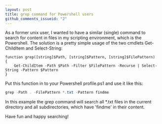 ```yaml
---
layout: post
title: grep command for Powershell users
github_comments_issueid: "2"
---
```


As a former unix user, I wanted to have a similar (single) command to search for content in files in my scripting environment, which is the Powershell. The solution is a pretty simple usage of the two cmdlets Get-ChildItem and Select-String:

``` posh
function grep([string]$Path, [string]$Pattern, [string]$FilePattern)
{
    Get-ChildItem -Path $Path -Filter $FilePattern -Recurse | Select-String -Pattern $Pattern
}
```

Put this function in to your Powershell profile.ps1 and use it like this:

``` powershell
grep -Path . -FilePattern *.txt -Pattern findme
```

In this example the grep command will search all *.txt files in the current directory and all subdirectories, which have 'findme' in their content.

Have fun and happy searching!
